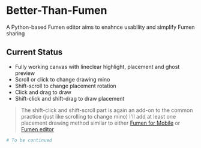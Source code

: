 # Better-Than-Fumen

A Python-based Fumen editor aims to enahnce usability and simplify Fumen sharing

## Current Status

- Fully working canvas with lineclear highlight, placement and ghost preview
- Scroll or click to change drawing mino
- Shift-scroll to change placement rotation
- Click and drag to draw
- Shift-click and shift-drag to draw placement

> The shift-click and shift-scroll part is again an add-on to the common practice (just like scrolling to change mino)
> I'll add at least one placement drawing method similar to either [Fumen for Mobile](https://knewjade.github.io/fumen-for-mobile/) or [Fumen editor](fumen.zui.jp/)

```Python
# To be continued
```

